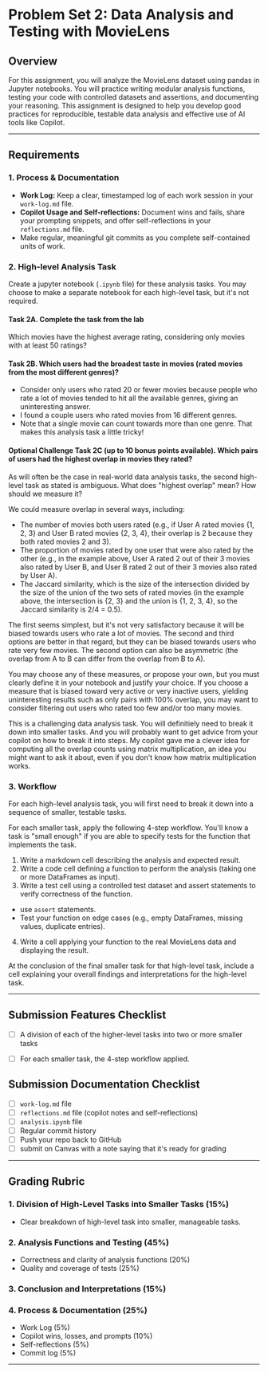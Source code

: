 # Problem Set 2: Data Analysis and Testing with MovieLens

## Overview
For this assignment, you will analyze the MovieLens dataset using pandas in Jupyter notebooks. You will practice writing modular analysis functions, testing your code with controlled datasets and assertions, and documenting your reasoning. This assignment is designed to help you develop good practices for reproducible, testable data analysis and effective use of AI tools like Copilot.

--- 

## Requirements

### 1. Process & Documentation
- **Work Log:** Keep a clear, timestamped log of each work session in your `work-log.md` file.
- **Copilot Usage and Self-reflections:** Document wins and fails, share your prompting snippets, and offer self-reflections in your `reflections.md` file.
- Make regular, meaningful git commits as you complete self-contained units of work.

### 2. High-level Analysis Task

Create a jupyter notebook (`.ipynb` file) for these analysis tasks. You may choose to make a separate notebook for each high-level task, but it's not required.

#### Task 2A. Complete the task from the lab

Which movies have the highest average rating, considering only movies with at least 50 ratings?

#### Task 2B. Which users had the broadest taste in movies (rated movies from the most different genres)? 
- Consider only users who rated 20 or fewer movies because people who rate a lot of movies tended to hit all the available genres, giving an uninteresting answer.
- I found a couple users who rated movies from 16 different genres.
- Note that a single movie can count towards more than one genre. That makes this analysis task a little tricky!

#### Optional Challenge Task 2C (up to 10 bonus points available). Which pairs of users had the highest overlap in movies they rated? 

As will often be the case in real-world data analysis tasks, the second high-level task as stated is ambiguous. What does "highest overlap" mean? How should we measure it?

We could measure overlap in several ways, including:
- The number of movies both users rated (e.g., if User A rated movies {1, 2, 3} and User B rated movies {2, 3, 4}, their overlap is 2 because they both rated movies 2 and 3).
- The proportion of movies rated by one user that were also rated by the other (e.g., in the example above, User A rated 2 out of their 3 movies also rated by User B, and User B rated 2 out of their 3 movies also rated by User A).
- The Jaccard similarity, which is the size of the intersection divided by the size of the union of the two sets of rated movies (in the example above, the intersection is {2, 3} and the union is {1, 2, 3, 4}, so the Jaccard similarity is 2/4 = 0.5).

The first seems simplest, but it's not very satisfactory because it will be biased towards users who rate a lot of movies. The second and third options are better in that regard, but they can be biased towards users who rate very few movies. The second option can also be asymmetric (the overlap from A to B can differ from the overlap from B to A).

You may choose any of these measures, or propose your own, but you must clearly define it in your notebook and justify your choice. If you choose a measure that is biased toward very active or very inactive users, yielding uninteresting results such as only pairs with 100% overlap, you may want to consider filtering out users who rated too few and/or too many movies.

This is a challenging data analysis task. You will definitiely need to break it down into smaller tasks. And you will probably want to get advice from your copilot on how to break it into steps. My copilot gave me a clever idea for computing all the overlap counts using matrix multiplication, an idea you might want to ask it about, even if you don't know how matrix multiplication works.

### 3. Workflow
For each high-level analysis task, you will first need to break it down into a sequence of smaller, testable tasks. 

For each smaller task, apply the following 4-step workflow. You'll know a task is "small enough" if you are able to specify tests for the function that implements the task.
1. Write a markdown cell describing the analysis and expected result.
2. Write a code cell defining a function to perform the analysis (taking one or more DataFrames as input).
3. Write a test cell using a controlled test dataset and assert statements to verify correctness of the function.
- use `assert` statements.
- Test your function on edge cases (e.g., empty DataFrames, missing values, duplicate entries).
4. Write a cell applying your function to the real MovieLens data and displaying the result.

At the conclusion of the final smaller task for that high-level task, include a cell explaining your overall findings and interpretations for the high-level task.

---

## Submission Features Checklist
- [ ] A division of each of the higher-level tasks into two or more smaller tasks
- [ ] For each smaller task, the 4-step workflow applied.


## Submission Documentation Checklist
- [ ] `work-log.md` file
- [ ] `reflections.md` file (copilot notes and self-reflections)
- [ ] `analysis.ipynb` file
- [ ] Regular commit history
- [ ] Push your repo back to GitHub
- [ ] submit on Canvas with a note saying that it's ready for grading

---

## Grading Rubric

### 1. Division of High-Level Tasks into Smaller Tasks (15%)
- Clear breakdown of high-level task into smaller, manageable tasks.

### 2. Analysis Functions and Testing (45%)
- Correctness and clarity of analysis functions (20%)
- Quality and coverage of tests (25%)

### 3. Conclusion and Interpretations (15%)

### 4. Process & Documentation (25%)
- Work Log (5%)
- Copilot wins, losses, and prompts (10%)
- Self-reflections (5%)
- Commit log (5%)


---
